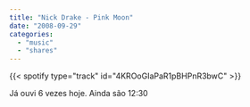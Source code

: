 ```yaml
---
title: "Nick Drake - Pink Moon"
date: "2008-09-29"
categories:
  - "music"
  - "shares"
---
```


{{< spotify type="track" id="4KROoGIaPaR1pBHPnR3bwC" >}}

Já ouvi 6 vezes hoje. Ainda são 12:30
